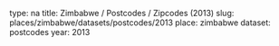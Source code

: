 type: na
title: Zimbabwe / Postcodes / Zipcodes (2013)
slug: places/zimbabwe/datasets/postcodes/2013
place: zimbabwe
dataset: postcodes
year: 2013
